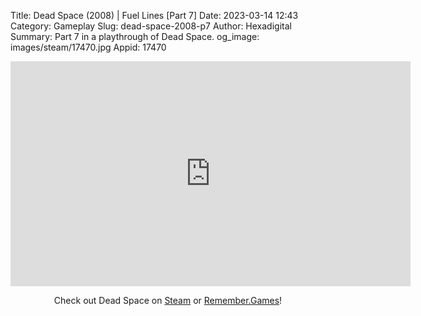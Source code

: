 Title: Dead Space (2008) | Fuel Lines [Part 7]
Date: 2023-03-14 12:43
Category: Gameplay
Slug: dead-space-2008-p7
Author: Hexadigital
Summary: Part 7 in a playthrough of Dead Space.
og_image: images/steam/17470.jpg
Appid: 17470

<center><iframe src="https://www.youtube.com/embed/XNWlpEKkVbw?feature=oembed" allow="accelerometer; autoplay; encrypted-media; gyroscope; picture-in-picture" width="640" height="360" frameborder="0"></iframe>

Check out Dead Space on [Steam](https://store.steampowered.com/app/17470/?curator_clanid=34633900) or [Remember.Games](https://remember.games/game/815/dead-space/)!</center>

